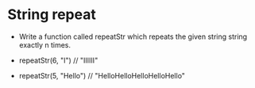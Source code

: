 # String repeat

- Write a function called repeatStr which repeats the given string string exactly n times.

- repeatStr(6, "I") // "IIIIII"
- repeatStr(5, "Hello") // "HelloHelloHelloHelloHello"
